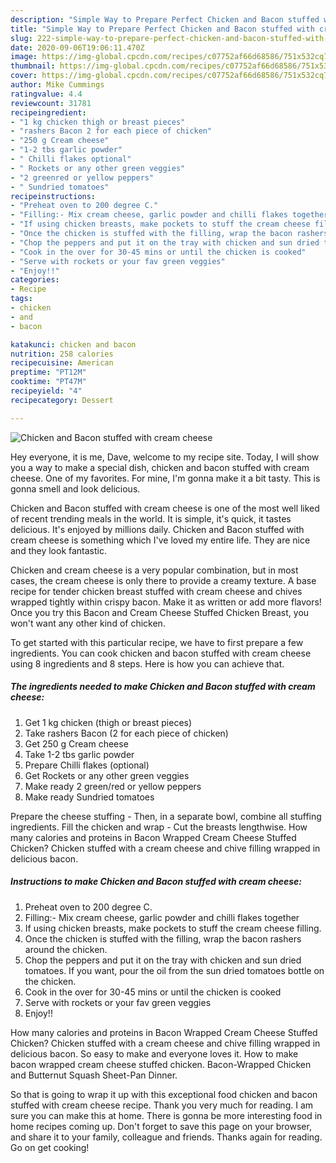```yaml
---
description: "Simple Way to Prepare Perfect Chicken and Bacon stuffed with cream cheese"
title: "Simple Way to Prepare Perfect Chicken and Bacon stuffed with cream cheese"
slug: 222-simple-way-to-prepare-perfect-chicken-and-bacon-stuffed-with-cream-cheese
date: 2020-09-06T19:06:11.470Z
image: https://img-global.cpcdn.com/recipes/c07752af66d68586/751x532cq70/chicken-and-bacon-stuffed-with-cream-cheese-recipe-main-photo.jpg
thumbnail: https://img-global.cpcdn.com/recipes/c07752af66d68586/751x532cq70/chicken-and-bacon-stuffed-with-cream-cheese-recipe-main-photo.jpg
cover: https://img-global.cpcdn.com/recipes/c07752af66d68586/751x532cq70/chicken-and-bacon-stuffed-with-cream-cheese-recipe-main-photo.jpg
author: Mike Cummings
ratingvalue: 4.4
reviewcount: 31781
recipeingredient:
- "1 kg chicken thigh or breast pieces"
- "rashers Bacon 2 for each piece of chicken"
- "250 g Cream cheese"
- "1-2 tbs garlic powder"
- " Chilli flakes optional"
- " Rockets or any other green veggies"
- "2 greenred or yellow peppers"
- " Sundried tomatoes"
recipeinstructions:
- "Preheat oven to 200 degree C."
- "Filling:- Mix cream cheese, garlic powder and chilli flakes together"
- "If using chicken breasts, make pockets to stuff the cream cheese filling."
- "Once the chicken is stuffed with the filling, wrap the bacon rashers around the chicken."
- "Chop the peppers and put it on the tray with chicken and sun dried tomatoes. If you want, pour the oil from the sun dried tomatoes bottle on the chicken."
- "Cook in the over for 30-45 mins or until the chicken is cooked"
- "Serve with rockets or your fav green veggies"
- "Enjoy!!"
categories:
- Recipe
tags:
- chicken
- and
- bacon

katakunci: chicken and bacon 
nutrition: 258 calories
recipecuisine: American
preptime: "PT12M"
cooktime: "PT47M"
recipeyield: "4"
recipecategory: Dessert

---
```



![Chicken and Bacon stuffed with cream cheese](https://img-global.cpcdn.com/recipes/c07752af66d68586/751x532cq70/chicken-and-bacon-stuffed-with-cream-cheese-recipe-main-photo.jpg)

Hey everyone, it is me, Dave, welcome to my recipe site. Today, I will show you a way to make a special dish, chicken and bacon stuffed with cream cheese. One of my favorites. For mine, I'm gonna make it a bit tasty. This is gonna smell and look delicious.

Chicken and Bacon stuffed with cream cheese is one of the most well liked of recent trending meals in the world. It is simple, it's quick, it tastes delicious. It's enjoyed by millions daily. Chicken and Bacon stuffed with cream cheese is something which I've loved my entire life. They are nice and they look fantastic.

Chicken and cream cheese is a very popular combination, but in most cases, the cream cheese is only there to provide a creamy texture. A base recipe for tender chicken breast stuffed with cream cheese and chives wrapped tightly within crispy bacon. Make it as written or add more flavors! Once you try this Bacon and Cream Cheese Stuffed Chicken Breast, you won&#39;t want any other kind of chicken.


To get started with this particular recipe, we have to first prepare a few ingredients. You can cook chicken and bacon stuffed with cream cheese using 8 ingredients and 8 steps. Here is how you can achieve that.

<!--inarticleads1-->

##### The ingredients needed to make Chicken and Bacon stuffed with cream cheese:

1. Get 1 kg chicken (thigh or breast pieces)
1. Take rashers Bacon (2 for each piece of chicken)
1. Get 250 g Cream cheese
1. Take 1-2 tbs garlic powder
1. Prepare  Chilli flakes (optional)
1. Get  Rockets or any other green veggies
1. Make ready 2 green/red or yellow peppers
1. Make ready  Sundried tomatoes


Prepare the cheese stuffing - Then, in a separate bowl, combine all stuffing ingredients. Fill the chicken and wrap - Cut the breasts lengthwise. How many calories and proteins in Bacon Wrapped Cream Cheese Stuffed Chicken? Chicken stuffed with a cream cheese and chive filling wrapped in delicious bacon. 

<!--inarticleads2-->

##### Instructions to make Chicken and Bacon stuffed with cream cheese:

1. Preheat oven to 200 degree C.
1. Filling:- Mix cream cheese, garlic powder and chilli flakes together
1. If using chicken breasts, make pockets to stuff the cream cheese filling.
1. Once the chicken is stuffed with the filling, wrap the bacon rashers around the chicken.
1. Chop the peppers and put it on the tray with chicken and sun dried tomatoes. If you want, pour the oil from the sun dried tomatoes bottle on the chicken.
1. Cook in the over for 30-45 mins or until the chicken is cooked
1. Serve with rockets or your fav green veggies
1. Enjoy!!


How many calories and proteins in Bacon Wrapped Cream Cheese Stuffed Chicken? Chicken stuffed with a cream cheese and chive filling wrapped in delicious bacon. So easy to make and everyone loves it. How to make bacon wrapped cream cheese stuffed chicken. Bacon-Wrapped Chicken and Butternut Squash Sheet-Pan Dinner. 

So that is going to wrap it up with this exceptional food chicken and bacon stuffed with cream cheese recipe. Thank you very much for reading. I am sure you can make this at home. There is gonna be more interesting food in home recipes coming up. Don't forget to save this page on your browser, and share it to your family, colleague and friends. Thanks again for reading. Go on get cooking!
